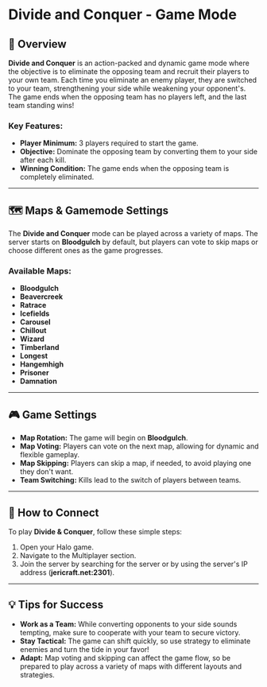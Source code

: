 # Divide and Conquer - Game Mode

## 📝 Overview

**Divide and Conquer** is an action-packed and dynamic game mode where the objective is to eliminate the opposing team and recruit their players to your own team. Each time you eliminate an enemy player, they are switched to your team, strengthening your side while weakening your opponent's. The game ends when the opposing team has no players left, and the last team standing wins!

### Key Features:
- **Player Minimum:** 3 players required to start the game.
- **Objective:** Dominate the opposing team by converting them to your side after each kill.
- **Winning Condition:** The game ends when the opposing team is completely eliminated.

---

## 🗺️ Maps & Gamemode Settings

The **Divide and Conquer** mode can be played across a variety of maps. The server starts on **Bloodgulch** by default, but players can vote to skip maps or choose different ones as the game progresses.

### Available Maps:
- **Bloodgulch**
- **Beavercreek**
- **Ratrace**
- **Icefields**
- **Carousel**
- **Chillout**
- **Wizard**
- **Timberland**
- **Longest**
- **Hangemhigh**
- **Prisoner**
- **Damnation**

---

## 🎮 Game Settings

- **Map Rotation:** The game will begin on **Bloodgulch**.
- **Map Voting:** Players can vote on the next map, allowing for dynamic and flexible gameplay.
- **Map Skipping:** Players can skip a map, if needed, to avoid playing one they don't want.
- **Team Switching:** Kills lead to the switch of players between teams.

---

## 📡 How to Connect

To play **Divide & Conquer**, follow these simple steps:

1. Open your Halo game.
2. Navigate to the Multiplayer section.
3. Join the server by searching for the server or by using the server's IP address (**jericraft.net:2301**).

---

## 💡 Tips for Success

- **Work as a Team:** While converting opponents to your side sounds tempting, make sure to cooperate with your team to secure victory.
- **Stay Tactical:** The game can shift quickly, so use strategy to eliminate enemies and turn the tide in your favor!
- **Adapt:** Map voting and skipping can affect the game flow, so be prepared to play across a variety of maps with different layouts and strategies.
